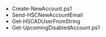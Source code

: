 * Create-NewAccount.ps1<br>
* Send-HSCNewAccountEmail<br>
* Get-HSCADUserFromString<br>
* Get-UpcomingDisabledAccount.ps1<br>
